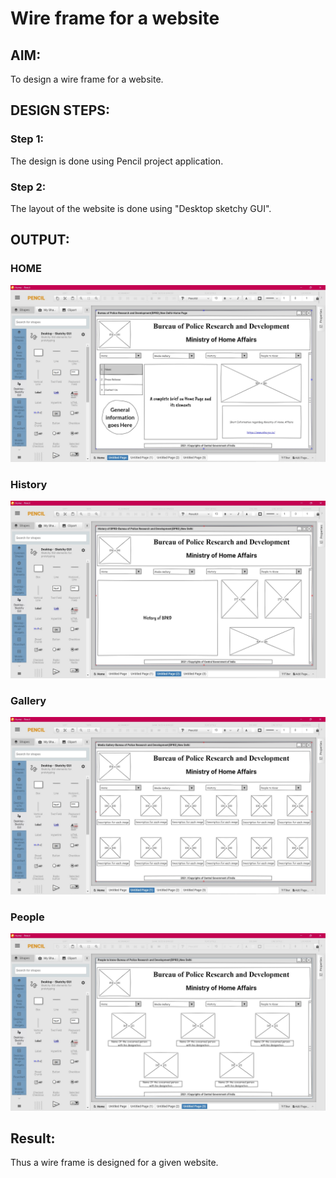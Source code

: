 # Wire frame for a website

## AIM:
To design a wire frame for a website.

## DESIGN STEPS:

### Step 1:
The design is done using Pencil project application.

### Step 2:
The layout of the website is done using "Desktop sketchy GUI".

## OUTPUT:

### HOME
![GitHub Logo](Home.jpg)
### History
![GitHub Logo](History.jpg)
### Gallery
![GitHub Logo](Gallery.jpg)
### People
![GitHub Logo](People.jpg)

## Result:
Thus a wire frame is designed for a given website.
